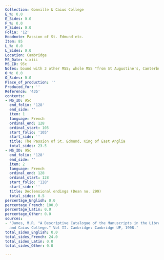 ```yaml
---
Collection: Gonville & Caius College
E_%: 0.0
E_Sides: 0.0
F_%: 0.0
F_Sides: 0.0
Folia: '12'
Headnote: Passion of St. Edmund etc.
Item: 85
L_%: 0.0
L_Sides: 0.0
Location: Cambridge
MS_Date: s.xiii
MS_ID: 95c
Notes: bound with 3 other MSS; whole MSS "from St Augustine's, Canterbury"
O_%: 0.0
O_Sides: 0.0
Place_of_production: ''
Produced_for: ''
Reference: '435'
contents:
- MS_ID: 95c
  end_folio: '128'
  end_side: ''
  item: 1
  language: French
  ordinal_end: 128
  ordinal_start: 105
  start_folio: '105'
  start_side: ''
  title: The Passion of St. Edmund, King of East Anglia
  total_sides: 23.5
- MS_ID: 95c
  end_folio: '128'
  end_side: ''
  item: 2
  language: French
  ordinal_end: 128
  ordinal_start: 128
  start_folio: '128'
  start_side: ''
  title: Declensional endings (Dean no. 299)
  total_sides: 0.5
percentage_English: 0.0
percentage_French: 100.0
percentage_Latin: 0.0
percentage_Other: 0.0
sources:
- 'James, M.R. "A Descriptive Catalogue of the Manuscripts in the Library of Gonville
  and Caius College." Vol II. Cambridge: Cambridge UP, 1908.'
total_sides_English: 0.0
total_sides_French: 24.0
total_sides_Latin: 0.0
total_sides_Other: 0.0

---
```

